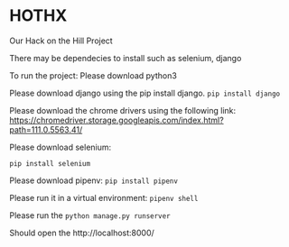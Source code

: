 # HOTHX
Our Hack on the Hill Project 

There may be dependecies to install such as selenium, django

To run the project: 
Please download python3

Please download django using the pip install django. 
```pip install django```

Please download the chrome drivers using the following link: 
https://chromedriver.storage.googleapis.com/index.html?path=111.0.5563.41/

Please download selenium: 

```pip install selenium```

Please download pipenv: 
```pip install pipenv```

Please run it in a virtual environment:
```pipenv shell```

Please run the 
```python manage.py runserver``` 

Should open the http://localhost:8000/

